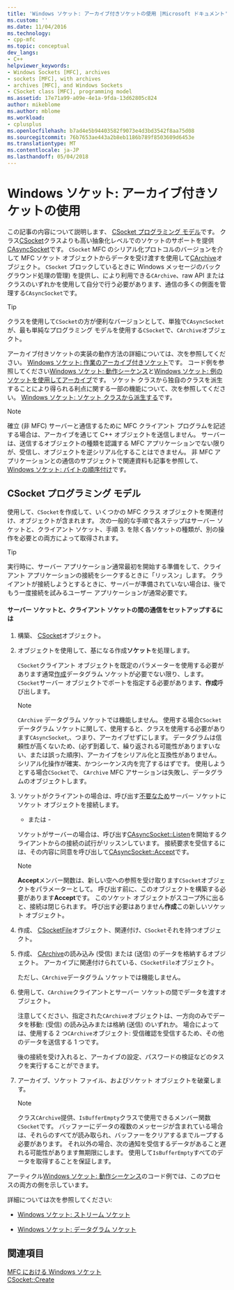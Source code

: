 ```yaml
---
title: 'Windows ソケット: アーカイブ付きソケットの使用 |Microsoft ドキュメント'
ms.custom: ''
ms.date: 11/04/2016
ms.technology:
- cpp-mfc
ms.topic: conceptual
dev_langs:
- C++
helpviewer_keywords:
- Windows Sockets [MFC], archives
- sockets [MFC], with archives
- archives [MFC], and Windows Sockets
- CSocket class [MFC], programming model
ms.assetid: 17e71a99-a09e-4e1a-9fda-13d62805c824
author: mikeblome
ms.author: mblome
ms.workload:
- cplusplus
ms.openlocfilehash: b7ad4e5b94403582f9073e4d3bd3542f8aa75d08
ms.sourcegitcommit: 76b7653ae443a2b8eb1186b789f8503609d6453e
ms.translationtype: MT
ms.contentlocale: ja-JP
ms.lasthandoff: 05/04/2018
---
```

# <a name="windows-sockets-using-sockets-with-archives"></a>Windows ソケット: アーカイブ付きソケットの使用
この記事の内容について説明します、 [CSocket プログラミング モデル](#_core_the_csocket_programming_model)です。 クラス[CSocket](../mfc/reference/csocket-class.md)クラスよりも高い抽象化レベルでのソケットのサポートを提供[CAsyncSocket](../mfc/reference/casyncsocket-class.md)です。 `CSocket` MFC のシリアル化プロトコルのバージョンを介して MFC ソケット オブジェクトからデータを受け渡すを使用して[CArchive](../mfc/reference/carchive-class.md)オブジェクト。 `CSocket` ブロックしているときに Windows メッセージのバック グラウンド処理の管理) を提供し、により利用できる`CArchive`、raw API またはクラスのいずれかを使用して自分で行う必要があります、通信の多くの側面を管理する`CAsyncSocket`です。  
  
> [!TIP]
>  クラスを使用して`CSocket`の方が便利なバージョンとして、単独で`CAsyncSocket`が、最も単純なプログラミング モデルを使用する`CSocket`で、`CArchive`オブジェクト。  
  
 アーカイブ付きソケットの実装の動作方法の詳細については、次を参照してください。 [Windows ソケット: 作業のアーカイブ付きソケット](../mfc/windows-sockets-how-sockets-with-archives-work.md)です。 コード例を参照してください[Windows ソケット: 動作シーケンス](../mfc/windows-sockets-sequence-of-operations.md)と[Windows ソケット: 例のソケットを使用してアーカイブ](../mfc/windows-sockets-example-of-sockets-using-archives.md)です。 ソケット クラスから独自のクラスを派生することにより得られる利点に関する一部の機能について、次を参照してください。 [Windows ソケット: ソケット クラスから派生する](../mfc/windows-sockets-deriving-from-socket-classes.md)です。  
  
> [!NOTE]
>  確立 (非 MFC) サーバーと通信するために MFC クライアント プログラムを記述する場合は、アーカイブを通じて C++ オブジェクトを送信しません。 サーバーは、送信するオブジェクトの種類を認識する MFC アプリケーションでない限りが、受信し、オブジェクトを逆シリアル化することはできません。 非 MFC アプリケーションとの通信のサブジェクトで関連資料も記事を参照して、 [Windows ソケット: バイトの順序付け](../mfc/windows-sockets-byte-ordering.md)です。  
  
##  <a name="_core_the_csocket_programming_model"></a> CSocket プログラミング モデル  
 使用して、`CSocket`を作成して、いくつかの MFC クラス オブジェクトを関連付け、オブジェクトが含まれます。 次の一般的な手順で各ステップはサーバー ソケットと、クライアント ソケット、手順 3. を除く各ソケットの種類が、別の操作を必要との両方によって取得されます。  
  
> [!TIP]
>  実行時に、サーバー アプリケーション通常最初を開始する準備をして、クライアント アプリケーションの接続をシークするときに「リッスン」します。 クライアントが接続しようとするときに、サーバーが準備されていない場合は、後でもう一度接続を試みるユーザー アプリケーションが通常必要です。  
  
#### <a name="to-set-up-communication-between-a-server-socket-and-a-client-socket"></a>サーバー ソケットと、クライアント ソケットの間の通信をセットアップするには  
  
1.  構築、 [CSocket](../mfc/reference/csocket-class.md)オブジェクト。  
  
2.  オブジェクトを使用して、基になる作成**ソケット**を処理します。  
  
     `CSocket`クライアント オブジェクトを既定のパラメーターを使用する必要があります通常[作成](../mfc/reference/casyncsocket-class.md#create)データグラム ソケットが必要でない限り、します。 `CSocket`サーバー オブジェクトでポートを指定する必要があります、**作成**呼び出します。  
  
    > [!NOTE]
    >  `CArchive` データグラム ソケットでは機能しません。 使用する場合`CSocket`データグラム ソケットに関して、使用すると、クラスを使用する必要があります`CAsyncSocket`,、つまり、アーカイブせずにします。 データグラムは信頼性が高くないため、(必ず到着して、繰り返される可能性がありますいない、または誤った順序)、アーカイブをシリアル化と互換性がありません。 シリアル化操作が確実、かつシーケンス内を完了するはずです。 使用しようとする場合`CSocket`で、 `CArchive` MFC アサーションは失敗し、データグラムのオブジェクトします。  
  
3.  ソケットがクライアントの場合は、呼び出す[不要なため](../mfc/reference/casyncsocket-class.md#connect)サーバー ソケットにソケット オブジェクトを接続します。  
  
     - または -  
  
     ソケットがサーバーの場合は、呼び出す[CAsyncSocket::Listen](../mfc/reference/casyncsocket-class.md#listen)を開始するクライアントからの接続の試行がリッスンしています。 接続要求を受信するには、その内容に同意を呼び出して[CAsyncSocket::Accept](../mfc/reference/casyncsocket-class.md#accept)です。  
  
    > [!NOTE]
    >  **Accept**メンバー関数は、新しい空への参照を受け取ります`CSocket`オブジェクトをパラメーターとして。 呼び出す前に、このオブジェクトを構築する必要があります**Accept**です。 このソケット オブジェクトがスコープ外に出ると、接続は閉じられます。 呼び出す必要はありません**作成**この新しいソケット オブジェクト。  
  
4.  作成、 [CSocketFile](../mfc/reference/csocketfile-class.md)オブジェクト、関連付け、`CSocket`それを持つオブジェクト。  
  
5.  作成、 [CArchive](../mfc/reference/carchive-class.md)の読み込み (受信) または (送信) のデータを格納するオブジェクト。 アーカイブに関連付けられている、`CSocketFile`オブジェクト。  
  
     ただし、`CArchive`データグラム ソケットでは機能しません。  
  
6.  使用して、`CArchive`クライアントとサーバー ソケットの間でデータを渡すオブジェクト。  
  
     注意してください、指定された`CArchive`オブジェクトは、一方向のみでデータを移動: (受信) の読み込みまたは格納 (送信) のいずれか。 場合によっては、使用する 2 つ`CArchive`オブジェクト: 受信確認を受信するため、その他のデータを送信する 1 つです。  
  
     後の接続を受け入れると、アーカイブの設定、パスワードの検証などのタスクを実行することができます。  
  
7.  アーカイブ、ソケット ファイル、およびソケット オブジェクトを破棄します。  
  
    > [!NOTE]
    >  クラス`CArchive`提供、`IsBufferEmpty`クラスで使用できるメンバー関数`CSocket`です。 バッファーにデータの複数のメッセージが含まれている場合は、それらのすべてが読み取られ、バッファーをクリアするまでループする必要があります。 それ以外の場合、次の通知を受信するデータがあること遅れる可能性があります無期限にします。 使用して`IsBufferEmpty`すべてのデータを取得することを保証します。  
  
 アーティクル[Windows ソケット: 動作シーケンス](../mfc/windows-sockets-sequence-of-operations.md)のコード例では、このプロセスの両方の側を示しています。  
  
 詳細については次を参照してください:  
  
-   [Windows ソケット: ストリーム ソケット](../mfc/windows-sockets-stream-sockets.md)  
  
-   [Windows ソケット: データグラム ソケット](../mfc/windows-sockets-datagram-sockets.md)  
  
## <a name="see-also"></a>関連項目  
 [MFC における Windows ソケット](../mfc/windows-sockets-in-mfc.md)   
 [CSocket::Create](../mfc/reference/csocket-class.md#create)

